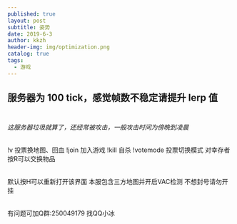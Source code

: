 ```yaml
---
published: true
layout: post
subtitle: 姿势
date: 2019-6-3
author: kkzh
header-img: img/optimization.png
catalog: true
tags:
  - 游戏
---
```



 ## 服务器为 100 tick，感觉帧数不稳定请提升 lerp 值<br><br>
  
 _这服务器垃圾就算了，还经常被攻击，一般攻击时间为傍晚到凌晨_ <br><br>
  
!v  投票换地图、回血
!join 加入游戏
!kill 自杀
!votemode  投票切换模式
对幸存者按R可以交换物品<br><br>
  
 默认按H可以重新打开该界面
本服包含三方地图并开启VAC检测
不想封号请勿开挂<br><br>
  
有问题可加Q群:250049179
找QQ小冰  
  
  

